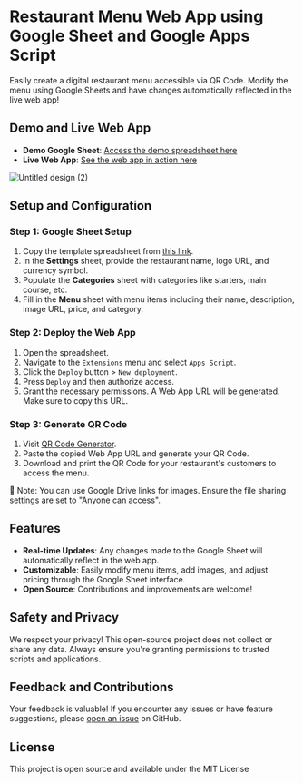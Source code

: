 # Restaurant Menu Web App using Google Sheet and Google Apps Script

Easily create a digital restaurant menu accessible via QR Code. Modify the menu using Google Sheets and have changes automatically reflected in the live web app!

## Demo and Live Web App
- **Demo Google Sheet**: [Access the demo spreadsheet here](https://docs.google.com/spreadsheets/d/1fFQ3Way0qLuc6Z1QsqIu8E-8URorVDQwxGII8pnGeW4/edit#gid=967431055)
- **Live Web App**: [See the web app in action here](https://script.google.com/a/macros/baruzotech.com/s/AKfycbzNVIYbJpVLFmyDRbGd7oUnKzgwzIYiJ3enu6UDozjyPOBmMeRzd8yH7vCE_ry-qryXYw/exec)

![Untitled design (2)](https://github.com/kevin-vaghasiya/restaurant-menu-webapp-gas/assets/58857285/57f2930c-04d0-49a6-b163-d322a8debd39)

## Setup and Configuration

### Step 1: Google Sheet Setup
1. Copy the template spreadsheet from [this link](https://docs.google.com/spreadsheets/d/1fFQ3Way0qLuc6Z1QsqIu8E-8URorVDQwxGII8pnGeW4/edit#gid=967431055).
2. In the **Settings** sheet, provide the restaurant name, logo URL, and currency symbol.
3. Populate the **Categories** sheet with categories like starters, main course, etc.
4. Fill in the **Menu** sheet with menu items including their name, description, image URL, price, and category.

### Step 2: Deploy the Web App
1. Open the spreadsheet.
2. Navigate to the `Extensions` menu and select `Apps Script`.
3. Click the `Deploy` button > `New deployment`.
4. Press `Deploy` and then authorize access.
5. Grant the necessary permissions. A Web App URL will be generated. Make sure to copy this URL.

### Step 3: Generate QR Code
1. Visit [QR Code Generator](https://www.the-qrcode-generator.com/).
2. Paste the copied Web App URL and generate your QR Code.
3. Download and print the QR Code for your restaurant's customers to access the menu.

🔗 Note: You can use Google Drive links for images. Ensure the file sharing settings are set to "Anyone can access".

## Features

- **Real-time Updates**: Any changes made to the Google Sheet will automatically reflect in the web app.
- **Customizable**: Easily modify menu items, add images, and adjust pricing through the Google Sheet interface.
- **Open Source**: Contributions and improvements are welcome!

## Safety and Privacy

We respect your privacy! This open-source project does not collect or share any data. Always ensure you're granting permissions to trusted scripts and applications.

## Feedback and Contributions

Your feedback is valuable! If you encounter any issues or have feature suggestions, please [open an issue](https://github.com/kevin-vaghasiya/restaurant-menu-webapp-gas/issues) on GitHub.


## License

This project is open source and available under the MIT License

